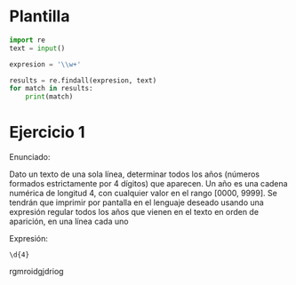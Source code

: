# Plantilla

```python
import re
text = input()

expresion = '\\w+'

results = re.findall(expresion, text)
for match in results:
    print(match)
```

# Ejercicio 1

Enunciado:

Dato un texto de una sola línea, determinar todos los años (números formados estrictamente por 4
dígitos) que aparecen. Un año es una cadena numérica de longitud 4, con cualquier valor en el rango
[0000, 9999]. Se tendrán que imprimir por pantalla en el lenguaje deseado usando una expresión
regular todos los años que vienen en el texto en orden de aparición, en una línea cada uno

Expresión:

```
\d{4}
```

rgmroidgjdriog